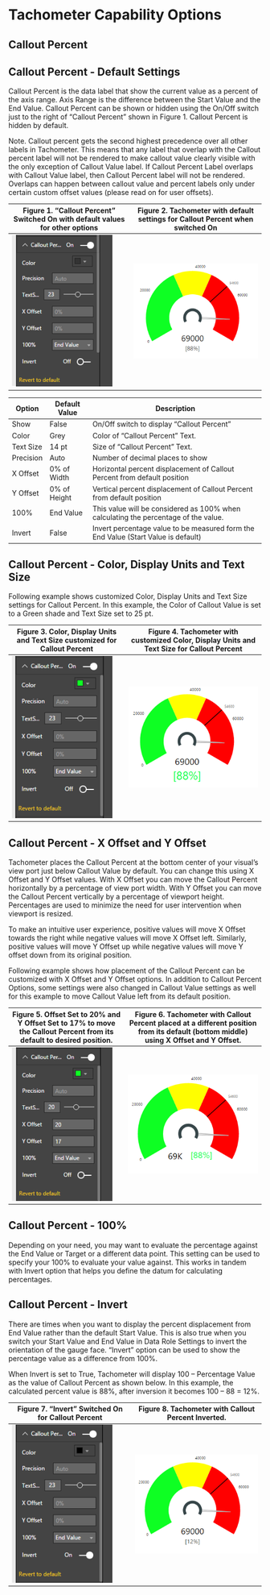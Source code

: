 ﻿
# Tachometer Capability Options

## Callout Percent

## Callout Percent - Default Settings
Callout Percent is the data label that show the current value as a percent of the axis range. Axis Range is the difference between the Start Value and the End Value. Callout Percent can be shown or hidden using the On/Off switch just to the right of “Callout Percent” shown in Figure 1. Callout Percent is hidden by default.

Note. Callout percent gets the second highest precedence over all other labels in Tachometer. This means that any label that overlap with the Callout percent label will not be rendered to make callout value clearly visible with the only exception of Callout Value label. If Callout Percent Label overlaps with Callout Value label, then Callout Percent label will not be rendered. Overlaps can happen between callout value and percent labels only under certain custom offset values (please read on for user offsets).

| Figure 1. “Callout Percent” Switched On with default values for other options | Figure 2. Tachometer with default settings for Callout Percent when switched On |
|---|---|
| <img src="images/CalloutPercentDefaults.png" alt="Drawing" width="200px">  | <img src="images/CalloutPercentDefaultsSample.png" alt="Drawing" width="300px"> |

|Option|Default Value|Description|
|---|---|---|
|Show|False|On/Off switch to display “Callout Percent”|
|Color|Grey|Color of “Callout Percent” Text.|
|Text Size|14 pt|Size of “Callout Percent” Text.|
|Precision|Auto|Number of decimal places to show|
|X Offset|0% of Width|Horizontal percent displacement of Callout Percent from default position|
|Y Offset|0% of Height|Vertical percent displacement of Callout Percent from default position|
|100%|End Value|This value will be considered as 100% when calculating the percentage of the value.|
|Invert|False|Invert percentage value to be measured form the End Value (Start Value is default)|

## Callout Percent - Color, Display Units and Text Size
Following example shows customized Color, Display Units and Text Size settings for Callout Percent. In this example, the Color of Callout Value is set to a Green shade and Text Size set to 25 pt. 

| Figure 3. Color, Display Units and Text Size customized for Callout Percent | Figure 4. Tachometer with customized Color, Display Units and Text Size for Callout Percent |
|---|---|
| <img src="images/CalloutPercentText.png" alt="Drawing" width="200px">  | <img src="images/CalloutPercentTextSample.png" alt="Drawing" width="300px"> |

## Callout Percent - X Offset and Y Offset
Tachometer places the Callout Percent at the bottom center of your visual’s view port just below Callout Value by default. You can change this using X Offset and Y Offset values. With X Offset you can move the Callout Percent horizontally by a percentage of view port width. With Y Offset you can move the Callout Percent vertically by a percentage of viewport height. Percentages are used to minimize the need for user intervention when viewport is resized.

To make an intuitive user experience, positive values will move X Offset towards the right while negative values will move X Offset left. Similarly, positive values will move Y Offset up while negative values will move Y offset down from its original position.

Following example shows how placement of the Callout Percent can be customized with X Offset and Y Offset options. In addition to Callout Percent Options, some settings were also changed in Callout Value settings as well for this example to move Callout Value left from its default position.

| Figure 5. Offset Set to 20% and Y Offset Set to 17% to move the Callout Percent from its default to desired position. | Figure 6. Tachometer with Callout Percent placed at a different position from its default (bottom middle) using X Offset and Y Offset. |
|---|---|
| <img src="images/CalloutPercentOffset.png" alt="Drawing" width="200px">  | <img src="images/CalloutPercentOffsetSample.png" alt="Drawing" width="300px"> |

## Callout Percent - 100%
Depending on your need, you may want to evaluate the percentage against the End Value or Target or a different data point. This setting can be used to specify your 100% to evaluate your value against. This works in tandem with Invert option that helps you define the datum for calculating percentages.

## Callout Percent - Invert
There are times when you want to display the percent displacement from End Value rather than the default Start Value. This is also true when you switch your Start Value and End Value in Data Role Settings to invert the orientation of the gauge face. “Invert” option can be used to show the percentage value as a difference from 100%. 

When Invert is set to True, Tachometer will display 100 – Percentage Value as the value of Callout Percent as shown below. In this example, the calculated percent value is 88%, after inversion it becomes 100 – 88 = 12%.

| Figure 7. “Invert” Switched On for Callout Percent | Figure 8. Tachometer with Callout Percent Inverted. |
|---|---|
| <img src="images/CalloutPercentInvert.png" alt="Drawing" width="200px">  | <img src="images/CalloutPercentInvertSample.png" alt="Drawing" width="300px"> |


